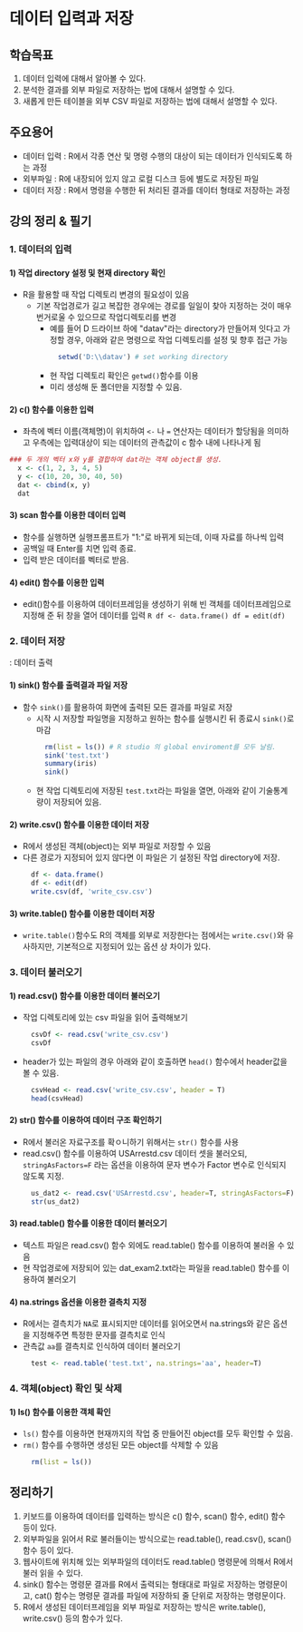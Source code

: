 # 데이터 입력과 저장

## 학습목표

1. 데이터 입력에 대해서 알아볼 수 있다.
2. 분석한 결과를 외부 파일로 저장하는 법에 대해서 설명할 수 있다.
3. 새롭게 만든 테이블을 외부 CSV 파일로 저장하는 법에 대해서 설명할 수 있다.

## 주요용어

- 데이터 입력 : R에서 각종 연산 및 명령 수행의 대상이 되는 데이터가 인식되도록 하는 과정
- 외부파일 : R에 내장되어 있지 않고 로컬 디스크 등에 별도로 저장된 파일
- 데이터 저장 : R에서 명령을 수행한 뒤 처리된 결과를 데이터 형태로 저장하는 과정

## 강의 정리 & 필기

### 1. 데이터의 입력

#### 1) 작업 directory 설정 및 현재 directory 확인
  - R을 활용할 때 작업 디렉토리 변경의 필요성이 있음
    - 기본 작업경로가 길고 복잡한 경우에는 경로를 일일이 찾아 지정하는 것이 매우 번거로울 수 있으므로 작업디렉토리를 변경
      - 예를 들어 D 드라이브 하에 "datav"라는 directory가 만들어져 잇다고 가정할 경우, 아래와 같은 명령으로 작업 디렉토리를 설정 및 향후 접근 가능
        ```R
          setwd('D:\\datav') # set working directory
        ```
      - 현 작업 디렉토리 확인은 `getwd()`함수를 이용
      - 미리 생성해 둔 폴더만을 지정할 수 있음.
#### 2) c() 함수를 이용한 입력
  - 좌측에 벡터 이름(객체명)이 위치하여 `<-` 나 `=` 연산자는 데이터가 할당됨을 의미하고 우측에는 입력대상이 되는 데이터의 관측값이 c 함수 내에 나타나게 됨
  ```R
  ### 두 개의 벡터 x와 y를 결합하여 dat라는 객체 object를 생성.
    x <- c(1, 2, 3, 4, 5)
    y <- c(10, 20, 30, 40, 50)
    dat <- cbind(x, y)
    dat
  ```
#### 3) scan 함수를 이용한 데이터 입력
   - 함수를 실행하면 실행프롬프트가 "1:"로 바뀌게 되는데, 이때 자료를 하나씩 입력
   - 공백일 때 Enter를 치면 입력 종료.
   - 입력 받은 데이터를 벡터로 받음.

#### 4) edit() 함수를 이용한 입력
   - edit()함수를 이용하여 데이터프레임을 생성하기 위해 빈 객체를 데이터프레임으로 지정해 준 뒤 창을 열어 데이터를 입력
    ```R
      df <- data.frame()
      df = edit(df)
    ```

### 2. 데이터 저장
: 데이터 출력

#### 1) sink() 함수를 출력결과 파일 저장
- 함수 `sink()`를 활용하여 화면에 출력된 모든 결과를 파일로 저장
  - 시작 시 저장할 파일명을 지정하고 원하는 함수를 실행시킨 뒤 종료시 `sink()`로 마감
    ```R
      rm(list = ls()) # R studio 의 global enviroment를 모두 날림.
      sink('test.txt')
      summary(iris)
      sink()
    ```
  - 현 작업 디렉토리에 저장된 `test.txt`라는 파일을 열면, 아래와 같이 기술통계량이 저장되어 있음.

#### 2) write.csv() 함수를 이용한 데이터 저장
  - R에서 생성된 객체(object)는 외부 파일로 저장할 수 있음
  - 다른 경로가 지정되어 있지 않다면 이 파일은 기 설정된 작업 directory에 저장.
    ```R
      df <- data.frame()
      df <- edit(df)
      write.csv(df, 'write_csv.csv')
    ```

#### 3) write.table() 함수를 이용한 데이터 저장
  - `write.table()`함수도 R의 객체를 외부로 저장한다는 점에서는 `write.csv()`와 유사하지만, 기본적으로 지정되어 있는 옵션 상 차이가 있다.

### 3. 데이터 불러오기

#### 1) read.csv() 함수를 이용한 데이터 불러오기
  - 작업 디렉토리에 있는 csv 파일을 읽어 출력해보기
    ```R
      csvDf <- read.csv('write_csv.csv')
      csvDf
    ```
  - header가 있는 파일의 경우 아래와 같이 호출하면 `head()` 함수에서 header값을 볼 수 있음.
    ```R
      csvHead <- read.csv('write_csv.csv', header = T)
      head(csvHead)
    ```

#### 2) str() 함수를 이용하여 데이터 구조 확인하기
  - R에서 불러온 자료구조를 확ㅇ니하기 위해서는 `str()` 함수를 사용
  - read.csv() 함수를 이용하여 USArrestd.csv 데이터 셋을 불러오되, `stringAsFactors=F` 라는 옵션을 이용하여 문자 변수가 Factor 변수로 인식되지 않도록 지정.
    ```R
      us_dat2 <- read.csv('USArrestd.csv', header=T, stringAsFactors=F)
      str(us_dat2)
    ```

#### 3) read.table() 함수를 이용한 데이터 불러오기
  - 텍스트 파일은 read.csv() 함수 외에도 read.table() 함수를 이용하여 불러올 수 있음
  - 현 작업경로에 저장되어 있는 dat_exam2.txt라는 파일을 read.table() 함수를 이용하여 불러오기

#### 4) na.strings 옵션을 이용한 결측치 지정
  - R에서는 결측치가 `NA`로 표시되지만 데이터를 읽어오면서 na.strings와 같은 옵션을 지정해주면 특정한 문자를 결측치로 인식
  - 관측값 `aa`를 결측치로 인식하여 데이터 불러오기
    ```R
      test <- read.table('test.txt', na.strings='aa', header=T)
    ```

### 4. 객체(object) 확인 및 삭제

#### 1) ls() 함수를 이용한 객체 확인
   - `ls()` 함수를 이용하면 현재까지의 작업 중 만들어진 object를 모두 확인할 수 있음.
   - `rm()` 함수를 수행하면 생성된 모든 object를 삭제할 수 있음
      ```R
        rm(list = ls())
      ```

## 정리하기

1. 키보드를 이용하여 데이터를 입력하는 방식은 c() 함수, scan() 함수, edit() 함수 등이 있다.
2. 외부파일을 읽어서 R로 불러들이는 방식으로는 read.table(), read.csv(), scan() 함수 등이 있다.
3. 웹사이트에 위치해 있는 외부파일의 데이터도 read.table() 명령문에 의해서 R에서 불러 읽을 수 있다.
4. sink() 함수는 명령문 결과를 R에서 출력되는 형태대로 파일로 저장하는 명령문이고, cat() 함수는 명령문 결과를 파일에 저장하되 줄 단위로 저장하는 명령문이다.
5. R에서 생성된 데이터프레임을 외부 파일로 저장하는 방식은 write.table(), write.csv() 등의 함수가 있다.